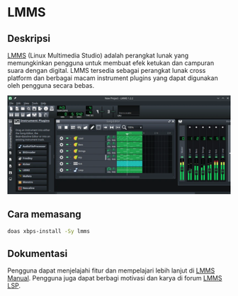 # LMMS

## Deskripsi

[LMMS] (Linux Multimedia Studio) adalah perangkat lunak yang memungkinkan pengguna untuk membuat efek ketukan dan campuran suara dengan digital. LMMS tersedia sebagai perangkat lunak cross platform dan berbagai macam instrument plugins yang dapat digunakan oleh pengguna secara bebas.

![LMMS LangitKetujuh OS](../../media/image/lmms-langitketujuh-id.webp)

## Cara memasang

```sh
doas xbps-install -Sy lmms
```

## Dokumentasi

Pengguna dapat menjelajahi fitur dan mempelajari lebih lanjut di [LMMS Manual]. Pengguna juga dapat berbagi motivasi dan karya di forum [LMMS LSP].

[LMMS]:https://lmms.io/
[LMMS Manual]:https://docs.lmms.io/user-manual
[LMMS LSP]:https://lmms.io/lsp/
